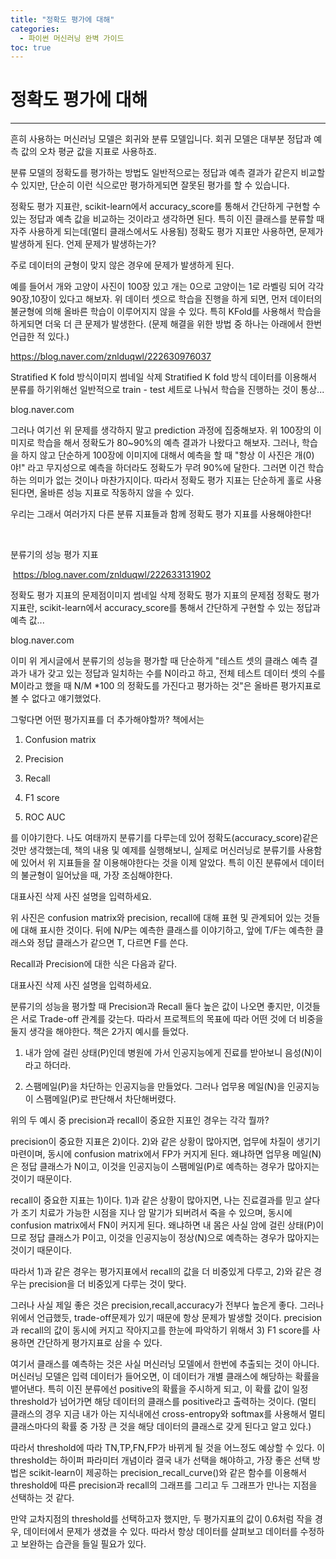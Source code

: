 ```yaml
---
title: "정확도 평가에 대해"
categories:
  - 파이썬 머신러닝 완벽 가이드
toc: true
---
```


# 정확도 평가에 대해
---

흔히 사용하는 머신러닝 모델은 회귀와 분류 모델입니다. 회귀 모델은 대부분 정답과 예측 값의 오차 평균 값을 지표로 사용하죠. 

분류 모델의 정확도를 평가하는 방법도 일반적으로는 정답과 예측 결과가 같은지 비교할 수 있지만, 단순히 이런 식으로만 평가하게되면 잘못된 평가를 할 수 있습니다.



정확도 평가 지표란, scikit-learn에서 accuracy_score를 통해서 간단하게 구현할 수 있는 정답과 예측 값을 비교하는 것이라고 생각하면 된다. 특히 이진 클래스를 분류할 때 자주 사용하게 되는데(멀티 클래스에서도 사용됨) 정확도 평가 지표만 사용하면, 문제가 발생하게 된다. 언제 문제가 발생하는가?


주로 데이터의 균형이 맞지 않은 경우에 문제가 발생하게 된다.

예를 들어서 개와 고양이 사진이 100장 있고 개는 0으로 고양이는 1로 라벨링 되어 각각 90장,10장이 있다고 해보자. 위 데이터 셋으로 학습을 진행을 하게 되면, 먼저 데이터의 불균형에 의해 올바른 학습이 이루어지지 않을 수 있다. 특히 KFold를 사용해서 학습을 하게되면 더욱 더 큰 문제가 발생한다. (문제 해결을 위한 방법 중 하나는 아래에서 한번 언급한 적 있다.)

https://blog.naver.com/znlduqwl/222630976037


Stratified K fold 방식이미지 썸네일 삭제
Stratified K fold 방식
데이터를 이용해서 분류를 하기위해선 일반적으로 train - test 세트로 나눠서 학습을 진행하는 것이 통상...

blog.naver.com

그러나 여기선 위 문제를 생각하지 말고 prediction 과정에 집중해보자. 위 100장의 이미지로 학습을 해서 정확도가 80~90%의 예측 결과가 나왔다고 해보자. 그러나, 학습을 하지 않고 단순하게 100장에 이미지에 대해서 예측을 할 때 "항상 이 사진은 개(0)야!" 라고 무지성으로 예측을 하더라도 정확도가 무려 90%에 달한다. 그러면 이건 학습하는 의미가 없는 것이나 마찬가지이다. 따라서 정확도 평가 지표는 단순하게 홀로 사용된다면, 올바른 성능 지표로 작동하지 않을 수 있다.


우리는 그래서 여러가지 다른 분류 지표들과 함께 정확도 평가 지표를 사용해야한다!

﻿



﻿분류기의 성능 평가 지표

﻿
https://blog.naver.com/znlduqwl/222633131902


정확도 평가 지표의 문제점이미지 썸네일 삭제
정확도 평가 지표의 문제점
정확도 평가 지표란, scikit-learn에서 accuracy_score를 통해서 간단하게 구현할 수 있는 정답과 예측 값...

blog.naver.com

이미 위 게시글에서 분류기의 성능을 평가할 때 단순하게 "테스트 셋의 클래스 예측 결과가 내가 갖고 있는 정답과 일치하는 수를 N이라고 하고, 전체 테스트 데이터 셋의 수를 M이라고 했을 때 N/M *100 의 정확도를 가진다고 평가하는 것"은 올바른 평가지표로 볼 수 없다고 얘기했었다.


그렇다면 어떤 평가지표를 더 추가해야할까? 책에서는

1) Confusion matrix

2) Precision

3) Recall

4) F1 score

5) ROC AUC

를 이야기한다. 나도 여태까지 분류기를 다루는데 있어 정확도(accuracy_score)같은 것만 생각했는데, 책의 내용 및 예제를 실행해보니, 실제로 머신러닝로 분류기를 사용함에 있어서 위 지표들을 잘 이용해야한다는 것을 이제 알았다. 특히 이진 분류에서 데이터의 불균형이 일어났을 때, 가장 조심해야한다.




대표사진 삭제
사진 설명을 입력하세요.

위 사진은 confusion matrix와 precision, recall에 대해 표현 및 관계되어 있는 것들에 대해 표시한 것이다. 뒤에 N/P는 예측한 클래스를 이야기하고, 앞에 T/F는 예측한 클래스와 정답 클래스가 같으면 T, 다르면 F를 쓴다.


Recall과 Precision에 대한 식은 다음과 같다.



대표사진 삭제
사진 설명을 입력하세요.

분류기의 성능을 평가할 때 Precision과 Recall 둘다 높은 값이 나오면 좋지만, 이것들은 서로 Trade-off 관계를 갖는다. 따라서 프로젝트의 목표에 따라 어떤 것에 더 비중을 둘지 생각을 해야한다. 책은 2가지 예시를 들었다.


1) 내가 암에 걸린 상태(P)인데 병원에 가서 인공지능에게 진료를 받아보니 음성(N)이라고 하더라.

2) 스팸메일(P)을 차단하는 인공지능을 만들었다. 그러나 업무용 메일(N)을 인공지능이 스팸메일(P)로 판단해서 차단해버렸다.


위의 두 예시 중 precision과 recall이 중요한 지표인 경우는 각각 뭘까?

precision이 중요한 지표은 2)이다. 2)와 같은 상황이 많아지면, 업무에 차질이 생기기 마련이며, 동시에 confusion matrix에서 FP가 커지게 된다. 왜냐하면 업무용 메일(N)은 정답 클래스가 N이고, 이것을 인공지능이 스팸메일(P)로 예측하는 경우가 많아지는 것이기 때문이다.


recall이 중요한 지표는 1)이다. 1)과 같은 상황이 많아지면, 나는 진료결과를 믿고 살다가 조기 치료가 가능한 시점을 지나 암 말기가 되버려서 죽을 수 있으며, 동시에 confusion matrix에서 FN이 커지게 된다. 왜냐하면 내 몸은 사실 암에 걸린 상태(P)이므로 정답 클래스가 P이고, 이것을 인공지능이 정상(N)으로 예측하는 경우가 많아지는 것이기 때문이다.


따라서 1)과 같은 경우는 평가지표에서 recall의 값을 더 비중있게 다루고, 2)와 같은 경우는 precision을 더 비중있게 다루는 것이 맞다.


그러나 사실 제일 좋은 것은 precision,recall,accuracy가 전부다 높은게 좋다. 그러나 위에서 언급했듯, trade-off문제가 있기 때문에 항상 문제가 발생할 것이다. precision과 recall의 값이 동시에 커지고 작아지고를 한눈에 파악하기 위해서 3) F1 score를 사용하면 간단하게 평가지표로 삼을 수 있다.


여기서 클래스를 예측하는 것은 사실 머신러닝 모델에서 한번에 추출되는 것이 아니다. 머신러닝 모델은 입력 데이터가 들어오면, 이 데이터가 개별 클래스에 해당하는 확률을 뱉어낸다. 특히 이진 분류에선 positive의 확률을 주시하게 되고, 이 확률 값이 일정 threshold가 넘어가면 해당 데이터의 클래스를 positive라고 출력하는 것이다. (멀티 클래스의 경우 지금 내가 아는 지식내에선 cross-entropy와 softmax를 사용해서 멀티 클래스마다의 확률 중 가장 큰 것을 해당 데이터의 클래스로 갖게 된다고 알고 있다.)


따라서 threshold에 따라 TN,TP,FN,FP가 바뀌게 될 것을 어느정도 예상할 수 있다. 이 threshold는 하이퍼 파라미터 개념이라 결국 내가 선택을 해야하고, 가장 좋은 선택 방법은 scikit-learn이 제공하는 precision_recall_curve()와 같은 함수를 이용해서 threshold에 따른 precision과 recall의 그래프를 그리고 두 그래프가 만나는 지점을 선택하는 것 같다.


만약 교차지점의 threshold를 선택하고자 했지만, 두 평가지표의 값이 0.6처럼 작을 경우, 데이터에서 문제가 생겼을 수 있다. 따라서 항상 데이터를 살펴보고 데이터를 수정하고 보완하는 습관을 들일 필요가 있다.

﻿